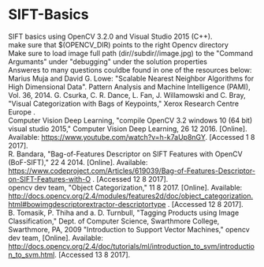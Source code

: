 # SIFT-Basics
SIFT basics using OpenCV 3.2.0 and Visual Studio 2015 (C++).  
  make sure that $(OPENCV_DIR) points to the right Opencv directory     
Make sure to load image full path (dir//subdir//image.jpg) to the "Command Argumants" under "debugging" under the solution properties     
Answeres to many questions couldbe found in one of the resources below:
  Marius Muja and David G. Lowe: "Scalable Nearest Neighbor Algorithms for High Dimensional Data". Pattern Analysis and Machine Intelligence (PAMI), Vol. 36, 2014.	
  	G. Csurka, C. R. Dance, L. Fan, J. Willamowski and C. Bray, "Visual Categorization with Bags of Keypoints," Xerox Research Centre Europe .    	
		Computer Vision Deep Learning, "compile OpenCV 3.2 windows 10 (64 bit) visual studio 2015," Computer Vision Deep Learning, 26 12 2016. [Online]. Available: https://www.youtube.com/watch?v=h-k7aUp8nGY.  [Accessed 1 8 2017].	
			R. Bandara, "Bag-of-Features Descriptor on SIFT Features with OpenCV (BoF-SIFT)," 22 4 2014. [Online]. Available: https://www.codeproject.com/Articles/619039/Bag-of-Features-Descriptor-on-SIFT-Features-with-O . [Accessed 12 8 2017].	
			opencv dev team, "Object Categorization," 11 8 2017. [Online]. Available: http://docs.opencv.org/2.4/modules/features2d/doc/object_categorization.html#bowimgdescriptorextractor-descriptortype . [Accessed 12 8 2017].		
				B. Tomasik, P. Thiha and a. D. Turnbull, "Tagging Products using Image Classification," Dept. of Computer Science, Swarthmore College, Swarthmore, PA, 2009
  		"Introduction to Support Vector Machines," opencv dev team, [Online]. Available: http://docs.opencv.org/2.4/doc/tutorials/ml/introduction_to_svm/introduction_to_svm.html.  [Accessed 13 8 2017].
